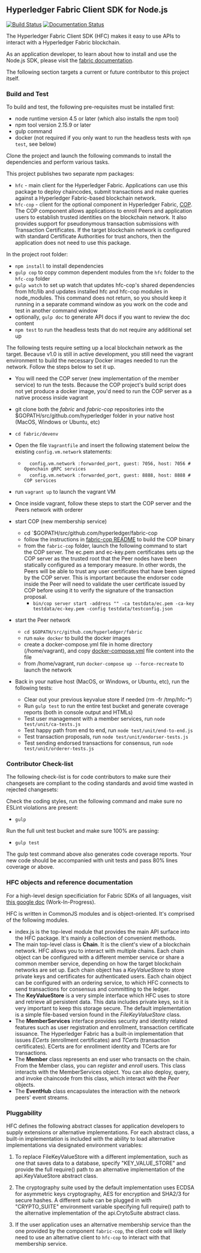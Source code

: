 ## Hyperledger Fabric Client SDK for Node.js

[![Build Status](https://jenkins.hyperledger.org/buildStatus/icon?job=fabric-sdk-node-merge-x86_64)](https://jenkins.hyperledger.org/view/fabric-sdk-node/job/fabric-sdk-node-merge-x86_64/)
[![Documentation Status](https://readthedocs.org/projects/fabric-sdk-node/badge/?version=master)](http://fabric-sdk-node.readthedocs.io/en/master/?badge=master)

The Hyperledger Fabric Client SDK (HFC) makes it easy to use APIs to interact with a Hyperledger Fabric blockchain.

As an application developer, to learn about how to install and use the Node.js SDK, please visit the [fabric documentation](http://hyperledger-fabric.readthedocs.io/en/latest/Setup/NodeSDK-setup).

The following section targets a current or future contributor to this project itself.

### Build and Test
To build and test, the following pre-requisites must be installed first:
* node runtime version 4.5 or later (which also installs the npm tool)
* npm tool version 2.15.9 or later
* gulp command
* docker (not required if you only want to run the headless tests with `npm test`, see below)

Clone the project and launch the following commands to install the dependencies and perform various tasks.

This project publishes two separate npm packages:
* `hfc` - main client for the Hyperledger Fabric. Applications can use this package to deploy chaincodes, submit transactions and make queries against a Hyperledger Fabric-based blockchain network.
* `hfc-cop` - client for the optional component in Hyperledger Fabric, [COP](https://github.com/hyperledger/fabric-cop). The COP component allows applications to enroll Peers and application users to establish trusted identities on the blockchain network. It also provides support for pseudonymous transaction submissions with Transaction Certificates. If the target blockchain network is configured with standard Certificate Authorities for trust anchors, then the application does not need to use this package.

In the project root folder:
* `npm install` to install dependencies
* `gulp cop` to copy common dependent modules from the `hfc` folder to the `hfc-cop` folder
* `gulp watch` to set up watch that updates hfc-cop's shared dependencies from hfc/lib and updates installed hfc and hfc-cop modules in node_modules. This command does not return, so you should keep it running in a separate command window as you work on the code and test in another command window
* optionally, `gulp doc` to generate API docs if you want to review the doc content
* `npm test` to run the headless tests that do not require any additional set up

The following tests require setting up a local blockchain network as the target. Because v1.0 is still in active development, you still need the vagrant environment to build the necessary Docker images needed to run the network. Follow the steps below to set it up.
* You will need the COP server (new implementation of the member service) to run the tests. Because the COP project's build script does not yet produce a docker image, you'd need to run the COP server as a native process inside vagrant
* git clone both the *fabric* and *fabric-cop* repositories into the $GOPATH/src/github.com/hyperledger folder in your native host (MacOS, Windows or Ubuntu, etc)
* `cd fabric/devenv`
* Open the file `Vagrantfile` and insert the following statement below the existing `config.vm.network` statements:
  * `  config.vm.network :forwarded_port, guest: 7056, host: 7056 # Openchain gRPC services`
  * `  config.vm.network :forwarded_port, guest: 8888, host: 8888 # COP services`

* run `vagrant up` to launch the vagrant VM
* Once inside vagrant, follow these steps to start the COP server and the Peers network with orderer
* start COP (new membership service)
  * cd `$GOPATH/src/github.com/hyperledger/fabric-cop
  * follow the instructions in [fabric-cop README](https://github.com/hyperledger/fabric-cop) to build the COP binary
  * from the `fabric-cop` folder, launch the following command to start the COP server. The ec.pem and ec-key.pem certificates sets up the COP server as the trusted root that the Peer nodes have been statically configured as a temporary measure. In other words, the Peers will be able to trust any user certificates that have been signed by the COP server. This is important because the endorser code inside the Peer will need to validate the user certificate issued by COP before using it to verify the signature of the transaction proposal.
  	* `bin/cop server start -address "" -ca testdata/ec.pem -ca-key testdata/ec-key.pem -config testdata/testconfig.json`
* start the Peer network
  * `cd $GOPATH/src/github.com/hyperledger/fabric`
  * run `make docker` to build the docker images
  * create a docker-compose.yml file in home directory (/home/vagrant), and copy [docker-compose.yml](https://raw.githubusercontent.com/hyperledger/fabric-sdk-node/master/test/fixtures/docker-compose.yml) file content into the file
  * from /home/vagrant, run `docker-compose up --force-recreate` to launch the network
* Back in your native host (MacOS, or Windows, or Ubuntu, etc), run the following tests:
  * Clear out your previous keyvalue store if needed (rm -fr /tmp/hfc-*)
  * Run `gulp test` to run the entire test bucket and generate coverage reports (both in console output and HTMLs)
  * Test user management with a member services, run `node test/unit/ca-tests.js`
  * Test happy path from end to end, run `node test/unit/end-to-end.js`
  * Test transaction proposals, run `node test/unit/endorser-tests.js`
  * Test sending endorsed transactions for consensus, run `node test/unit/orderer-tests.js`

### Contributor Check-list
The following check-list is for code contributors to make sure their changesets are compliant to the coding standards and avoid time wasted in rejected changesets:

Check the coding styles, run the following command and make sure no ESLint violations are present:
* `gulp`

Run the full unit test bucket and make sure 100% are passing:
* `gulp test`

The gulp test command above also generates code coverage reports. Your new code should be accompanied with unit tests and pass 80% lines coverage or above.

### HFC objects and reference documentation
For a high-level design specificiation for Fabric SDKs of all languages, visit [this google doc](https://docs.google.com/document/d/1R5RtIBMW9fZpli37E5Li5_Q9ve3BnQ4q3gWmGZj6Sv4/edit?usp=sharing) (Work-In-Progress).

HFC is written in CommonJS modules and is object-oriented. It's comprised of the following modules.

* index.js is the top-level module that provides the main API surface into the HFC package. It's mainly a collection of convenient methods.
* The main top-level class is **Chain**. It is the client's view of a blockchain network. HFC allows you to interact with multiple chains. Each chain object can be configured with a different member service or share a common member service, depending on how the target blockchain networks are set up. Each chain object has a _KeyValueStore_ to store private keys and certificates for authenticated users. Each chain object can be configured with an ordering service, to which HFC connects to send transactions for consensus and committing to the ledger.
* The **KeyValueStore** is a very simple interface which HFC uses to store and retrieve all persistent data. This data includes private keys, so it is very important to keep this storage secure. The default implementation is a simple file-based version found in the _FileKeyValueStore_ class.
* The **MemberServices** interface provides security and identity related features such as user registration and enrollment, transaction certificate issuance. The Hyperledger Fabric has a built-in implementation that issues _ECerts_ (enrollment certificates) and _TCerts_ (transaction certificates). ECerts are for enrollment identity and TCerts are for transactions.
* The **Member** class represents an end user who transacts on the chain. From the Member class, you can _register_ and _enroll_ users. This class interacts with the MemberServices object. You can also deploy, query, and invoke chaincode from this class, which interact with the _Peer_ objects.
* The **EventHub** class encapsulates the interaction with the network peers' event streams.

### Pluggability
HFC defines the following abstract classes for application developers to supply extensions or alternative implementations. For each abstract class, a built-in implementation is included with the ability to load alternative implementations via designated environment variables:

1. To replace FileKeyValueStore with a different implementation, such as one that saves data to a database, specify "KEY_VALUE_STORE" and provide the full require() path to an alternative implementation of the api.KeyValueStore abstract class.

2. The cryptography suite used by the default implementation uses ECDSA for asymmetric keys cryptography, AES for encryption and SHA2/3 for secure hashes. A different suite can be plugged in with "CRYPTO_SUITE" environment variable specifying full require() path to the alternative implementation of the api.CrytoSuite abstract class.

3. If the user application uses an alternative membership service than the one provided by the component `fabric-cop`, the client code will likely need to use an alternative client to `hfc-cop` to interact with that membership service.
